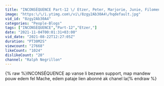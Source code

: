```yaml
---
title: "INCONSÉQUENCE Part-12 \/ Etzer, Peter, Marjorie, Junie, Filomene, Bettie, Ania, Isabelle,Rood,Herrard"
image: "https:\/\/i.ytimg.com\/vi\/8zgy2Ab30A4\/hqdefault.jpg"
vid_id: "8zgy2Ab30A4"
categories: "People-Blogs"
tags: ["INCONSÉQUENCE","Part-12","Etzer,"]
date: "2021-11-04T00:01:31+03:00"
vid_date: "2021-08-22T12:27:05Z"
duration: "PT30M2S"
viewcount: "27668"
likeCount: "1024"
dislikeCount: "20"
channel: "Ralph Negrillon"
---
```

{% raw %}INCONSÉQUENCE ap vanse li bezwen support, map mandew pouw edem fel Mache, edem pataje lien abonné ak chanel la{% endraw %}
